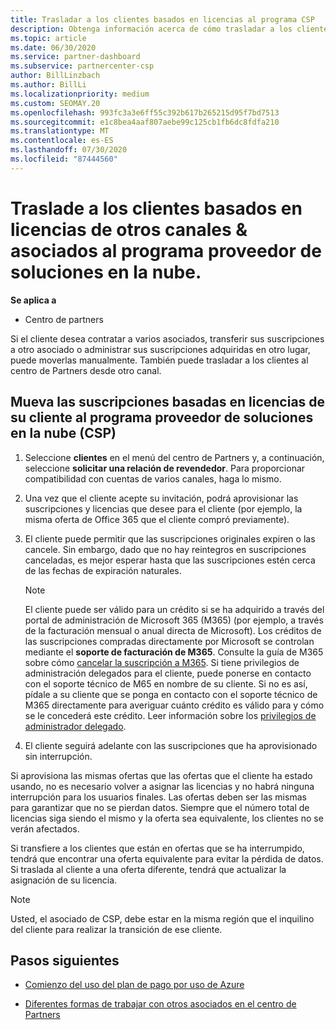 ```yaml
---
title: Trasladar a los clientes basados en licencias al programa CSP
description: Obtenga información acerca de cómo trasladar a los clientes basados en licencias de otros canales o de otro asociado al programa del proveedor de soluciones en la nube (CSP) en el centro de Partners.
ms.topic: article
ms.date: 06/30/2020
ms.service: partner-dashboard
ms.subservice: partnercenter-csp
author: BillLinzbach
ms.author: BillLi
ms.localizationpriority: medium
ms.custom: SEOMAY.20
ms.openlocfilehash: 993fc3a3e6ff55c392b617b265215d95f7bd7513
ms.sourcegitcommit: e1c8bea4aaf807aebe99c125cb1fb6dc8fdfa210
ms.translationtype: MT
ms.contentlocale: es-ES
ms.lasthandoff: 07/30/2020
ms.locfileid: "87444560"
---
```

# <a name="move-license-based-customers-from-other-channels--partners-to-the-cloud-solution-provider-program"></a>Traslade a los clientes basados en licencias de otros canales & asociados al programa proveedor de soluciones en la nube.

**Se aplica a**

- Centro de partners

Si el cliente desea contratar a varios asociados, transferir sus suscripciones a otro asociado o administrar sus suscripciones adquiridas en otro lugar, puede moverlas manualmente. También puede trasladar a los clientes al centro de Partners desde otro canal.

## <a name="move-your-customers-license-based-subscriptions-to-the-cloud-solution-provider-program-csp"></a>Mueva las suscripciones basadas en licencias de su cliente al programa proveedor de soluciones en la nube (CSP)

1. Seleccione **clientes** en el menú del centro de Partners y, a continuación, seleccione **solicitar una relación de revendedor**. Para proporcionar compatibilidad con cuentas de varios canales, haga lo mismo.

2. Una vez que el cliente acepte su invitación, podrá aprovisionar las suscripciones y licencias que desee para el cliente (por ejemplo, la misma oferta de Office 365 que el cliente compró previamente).

3. El cliente puede permitir que las suscripciones originales expiren o las cancele. Sin embargo, dado que no hay reintegros en suscripciones canceladas, es mejor esperar hasta que las suscripciones estén cerca de las fechas de expiración naturales.


   >[!NOTE]
   >El cliente puede ser válido para un crédito si se ha adquirido a través del portal de administración de Microsoft 365 (M365) (por ejemplo, a través de la facturación mensual o anual directa de Microsoft). Los créditos de las suscripciones compradas directamente por Microsoft se controlan mediante el **soporte de facturación de M365**. Consulte la guía de M365 sobre cómo [cancelar la suscripción a M365](https://docs.microsoft.com/microsoft-365/commerce/subscriptions/cancel-your-subscription). Si tiene privilegios de administración delegados para el cliente, puede ponerse en contacto con el soporte técnico de M65 en nombre de su cliente. Si no es así, pídale a su cliente que se ponga en contacto con el soporte técnico de M365 directamente para averiguar cuánto crédito es válido para y cómo se le concederá este crédito. Leer información sobre los [privilegios de administrador delegado](customers-revoke-admin-privileges.md).


4. El cliente seguirá adelante con las suscripciones que ha aprovisionado sin interrupción.

Si aprovisiona las mismas ofertas que las ofertas que el cliente ha estado usando, no es necesario volver a asignar las licencias y no habrá ninguna interrupción para los usuarios finales. Las ofertas deben ser las mismas para garantizar que no se pierdan datos. Siempre que el número total de licencias siga siendo el mismo y la oferta sea equivalente, los clientes no se verán afectados.

Si transfiere a los clientes que están en ofertas que se ha interrumpido, tendrá que encontrar una oferta equivalente para evitar la pérdida de datos. Si traslada al cliente a una oferta diferente, tendrá que actualizar la asignación de su licencia.

>[!NOTE]
> Usted, el asociado de CSP, debe estar en la misma región que el inquilino del cliente para realizar la transición de ese cliente.

## <a name="next-steps"></a>Pasos siguientes

- [Comienzo del uso del plan de pago por uso de Azure](azure-plan-get-started.md)
 

- [Diferentes formas de trabajar con otros asociados en el centro de Partners](work-with-other-partners.md)
